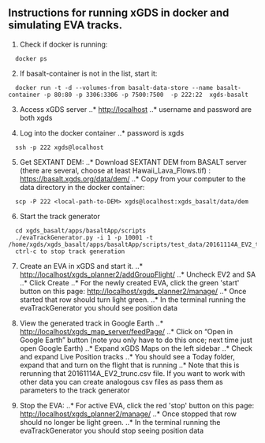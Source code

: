 ## Instructions for running xGDS in docker and simulating EVA tracks.

1. Check if docker is running:
```
  docker ps
```

2. If basalt-container is not in the list, start it:
```
  docker run -t -d --volumes-from basalt-data-store --name basalt-container -p 80:80 -p 3306:3306 -p 7500:7500  -p 222:22  xgds-basalt
```

3. Access xGDS server
  ..* <a href="http://localhost/" target="_blank">http://localhost</a>
  ..* username and password are both xgds

4. Log into the docker container
  ..* password is xgds
```
  ssh -p 222 xgds@localhost
```

5. Get SEXTANT DEM:
  ..* Download SEXTANT DEM from BASALT server (there are several, choose at least Hawaii_Lava_Flows.tif) :
<a href="https://basalt.xgds.org/data/dem/" target="_blank">https://basalt.xgds.org/data/dem/</a>
  ..* Copy from your computer to the data directory in the docker container:
```
  scp -P 222 <local-path-to-DEM> xgds@localhost:xgds_basalt/data/dem
```

6. Start the track generator
```
  cd xgds_basalt/apps/basaltApp/scripts
  ./evaTrackGenerator.py -i 1 -p 10001 -t /home/xgds/xgds_basalt/apps/basaltApp/scripts/test_data/20161114A_EV2_trunc.csv
  ctrl-c to stop track generation
```

7. Create an EVA in xGDS and start it.
..* <a href="http://localhost/xgds_planner2/addGroupFlight/" target="_blank">http://localhost/xgds_planner2/addGroupFlight/</a>
..* Uncheck EV2 and SA
..* Click Create
..* For the newly created EVA, click the green 'start' button on this page: <a href="http://localhost/xgds_planner2/manage/" target="_blank">http://localhost/xgds_planner2/manage/</a>
   ..* Once started that row should turn light green.
   ..* In the terminal running the evaTrackGenerator you should see position data

8. View the generated track in Google Earth
..* <a href="http://localhost/xgds_map_server/feedPage/" target="_blank">http://localhost/xgds_map_server/feedPage/</a>
..* Click on “Open in Google Earth” button  (note you only have to do this once; next time just open Google Earth)
  ..* Expand xGDS Maps on the left sidebar
  ..* Check and expand Live Position tracks
  ..* You should see a Today folder, expand that and turn on the flight that is running
    ..* Note that this is rerunning that 20161114A_EV2_trunc.csv file.  If you want to work with other data you can create analogous csv files as pass them as parameters to the track generator
    
9. Stop the EVA:
..* For active EVA, click the red 'stop' button on this page: <a href="http://localhost/xgds_planner2/manage/" target="_blank">http://localhost/xgds_planner2/manage/</a>
   ..* Once stopped that row should no longer be light green.
   ..* In the terminal running the evaTrackGenerator you should stop seeing position data
    
 
 
